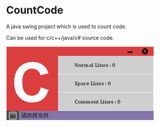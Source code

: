# CountCode
A java swing project which is used to count code.

Can be used for c/c++/java/c# source code.


![](demo.png)

